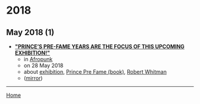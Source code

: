 # 2018

## May 2018 (1)

 - [**"PRINCE’S PRE-FAME YEARS ARE THE FOCUS OF THIS UPCOMING EXHIBITION!"**](https://afropunk.com/2018/05/this-upcoming-exhibition-offers-rare-glimpse-of-pre-fame-prince/)
    - in [Afropunk](../../../publications/a-e/afropunk/index.md)
    - on 28 May 2018
    - about [exhibition](../../../topics/exhibition/index.md), [Prince Pre Fame (book)](../../../topics/book/prince-pre-fame/index.md), [Robert Whitman](../../../topics/robert-whitman/index.md)
    - ([mirror](https://web.archive.org/web/*/https://afropunk.com/2018/05/this-upcoming-exhibition-offers-rare-glimpse-of-pre-fame-prince/))

----

[Home](../index.md)
